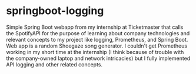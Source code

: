 # springboot-logging

Simple Spring Boot webapp from my internship at Ticketmaster that calls the SpotifyAPI for the purpose of learning about company technologies and relevant concepts to my project like logging, Prometheus, and Spring Boot. 
Web app is a random Shoegaze song generator. I couldn't get Prometheus working in my short time at the internship (I think because of trouble with the company-owned laptop and network
intricacies) but I fully implemented API logging and other related concepts.
